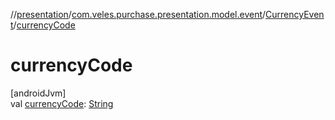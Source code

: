 //[presentation](../../../index.md)/[com.veles.purchase.presentation.model.event](../index.md)/[CurrencyEvent](index.md)/[currencyCode](currency-code.md)

# currencyCode

[androidJvm]\
val [currencyCode](currency-code.md): [String](https://kotlinlang.org/api/latest/jvm/stdlib/kotlin/-string/index.html)

